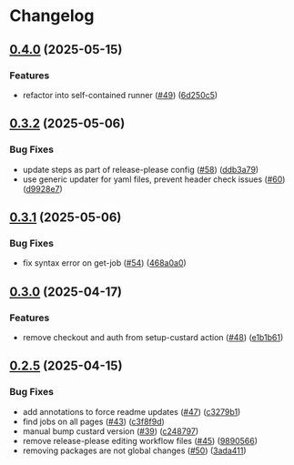 # Changelog

## [0.4.0](https://github.com/GoogleCloudPlatform/cloud-samples-tools/compare/v0.3.2...v0.4.0) (2025-05-15)


### Features

* refactor into self-contained runner ([#49](https://github.com/GoogleCloudPlatform/cloud-samples-tools/issues/49)) ([6d250c5](https://github.com/GoogleCloudPlatform/cloud-samples-tools/commit/6d250c5fecf02c1bce612c2d4881b556e05ece3e))

## [0.3.2](https://github.com/GoogleCloudPlatform/cloud-samples-tools/compare/v0.3.1...v0.3.2) (2025-05-06)


### Bug Fixes

* update steps as part of release-please config ([#58](https://github.com/GoogleCloudPlatform/cloud-samples-tools/issues/58)) ([ddb3a79](https://github.com/GoogleCloudPlatform/cloud-samples-tools/commit/ddb3a79d94b2f064dffd65a7b4e4a08d5c800830))
* use generic updater for yaml files, prevent header check issues ([#60](https://github.com/GoogleCloudPlatform/cloud-samples-tools/issues/60)) ([d9928e7](https://github.com/GoogleCloudPlatform/cloud-samples-tools/commit/d9928e7d406bde1162c80f3b5e39c8ec112295ea))

## [0.3.1](https://github.com/GoogleCloudPlatform/cloud-samples-tools/compare/v0.3.0...v0.3.1) (2025-05-06)


### Bug Fixes

* fix syntax error on get-job ([#54](https://github.com/GoogleCloudPlatform/cloud-samples-tools/issues/54)) ([468a0a0](https://github.com/GoogleCloudPlatform/cloud-samples-tools/commit/468a0a0e9138896f0071102a6201b27d4ac9d247))

## [0.3.0](https://github.com/GoogleCloudPlatform/cloud-samples-tools/compare/v0.2.5...v0.3.0) (2025-04-17)


### Features

* remove checkout and auth from setup-custard action ([#48](https://github.com/GoogleCloudPlatform/cloud-samples-tools/issues/48)) ([e1b1b61](https://github.com/GoogleCloudPlatform/cloud-samples-tools/commit/e1b1b61656742c910cf06efdd6e5a7b83b647e36))

## [0.2.5](https://github.com/GoogleCloudPlatform/cloud-samples-tools/compare/v0.2.4...v0.2.5) (2025-04-15)


### Bug Fixes

* add annotations to force readme updates ([#47](https://github.com/GoogleCloudPlatform/cloud-samples-tools/issues/47)) ([c3279b1](https://github.com/GoogleCloudPlatform/cloud-samples-tools/commit/c3279b1e4d472994224c180841b0fbf9d59fff61))
* find jobs on all pages ([#43](https://github.com/GoogleCloudPlatform/cloud-samples-tools/issues/43)) ([c3f8f9d](https://github.com/GoogleCloudPlatform/cloud-samples-tools/commit/c3f8f9da80f30ca0cca696d3eba362a22c091b7a))
* manual bump custard version ([#39](https://github.com/GoogleCloudPlatform/cloud-samples-tools/issues/39)) ([c248797](https://github.com/GoogleCloudPlatform/cloud-samples-tools/commit/c2487977fb384fca1afd7275f06fac9d194758e2))
* remove release-please editing workflow files ([#45](https://github.com/GoogleCloudPlatform/cloud-samples-tools/issues/45)) ([9890566](https://github.com/GoogleCloudPlatform/cloud-samples-tools/commit/9890566ef8ddbed79e0723e07fe757607b86059c))
* removing packages are not global changes ([#50](https://github.com/GoogleCloudPlatform/cloud-samples-tools/issues/50)) ([3ada411](https://github.com/GoogleCloudPlatform/cloud-samples-tools/commit/3ada4117bb42a9b042b5b915cbf118c5296e256c))

